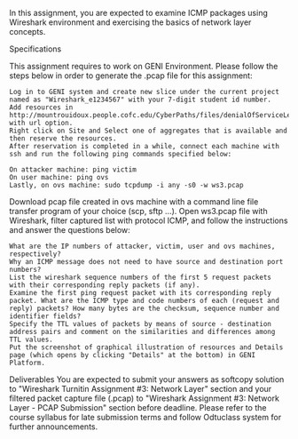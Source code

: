 In this assignment, you are expected to examine ICMP packages using Wireshark environment and exercising the basics of network layer concepts.

Specifications

This assignment requires to work on GENI Environment. Please follow the steps below in order to generate the .pcap file for this assignment:

    Log in to GENI system and create new slice under the current project named as "Wireshark_e1234567" with your 7-digit student id number.
    Add resources in http://mountrouidoux.people.cofc.edu/CyberPaths/files/denialOfServiceLevel1.txt with url option. 
    Right click on Site and Select one of aggregates that is available and then reserve the resources.
    After reservation is completed in a while, connect each machine with ssh and run the following ping commands specified below:

    On attacker machine: ping victim
    On user machine: ping ovs
    Lastly, on ovs machine: sudo tcpdump -i any -s0 -w ws3.pcap

Download pcap file created in ovs machine with a command line file transfer program of your choice (scp, sftp ...). Open ws3.pcap file with Wireshark, filter captured list with protocol ICMP, and  follow the instructions and answer the questions below:

    What are the IP numbers of attacker, victim, user and ovs machines, respectively?
    Why an ICMP message does not need to have source and destination port numbers?
    List the wireshark sequence numbers of the first 5 request packets with their corresponding reply packets (if any).
    Examine the first ping request packet with its corresponding reply packet. What are the ICMP type and code numbers of each (request and reply) packets? How many bytes are the checksum, sequence number and identifier fields?
    Specify the TTL values of packets by means of source - destination address pairs and comment on the similarities and differences among TTL values.
    Put the screenshot of graphical illustration of resources and Details page (which opens by clicking "Details" at the bottom) in GENI Platform.

Deliverables
You are expected to submit your answers as softcopy solution to "Wireshark Turnitin Assignment #3: Network Layer" section and your filtered packet capture file (.pcap) to "Wireshark Assignment #3: Network Layer - PCAP Submission" section before deadline. Please refer to the course syllabus for late submission terms and follow Odtuclass system for further announcements.
